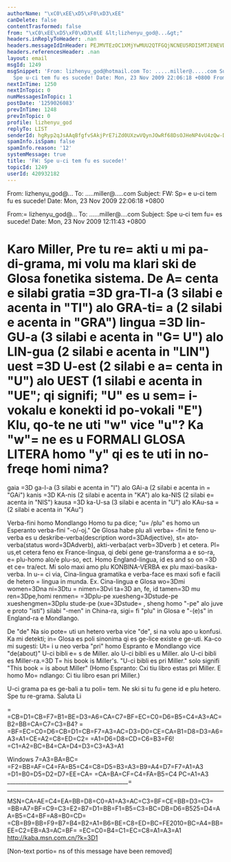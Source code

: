 ```yaml
---
authorName: "\xC0\xEE\xD5\xF0\xD3\xEE"
canDelete: false
contentTrasformed: false
from: "\xC0\xEE\xD5\xF0\xD3\xEE &lt;lizhenyu_god@...&gt;"
headers.inReplyToHeader: .nan
headers.messageIdInHeader: PEJMVTEzOC1XMjYwMUU2QTFGQjNCNEU5RDI5MTJENEVDOUQwQHBoeC5nYmw+
headers.referencesHeader: .nan
layout: email
msgId: 1249
msgSnippet: 'From: lizhenyu_god@hotmail.com To: .....miller@.....com Subject: FW:
  Spe u-ci tem fu es sucede! Date: Mon, 23 Nov 2009 22:06:18 +0800 From:'
nextInTime: 1250
nextInTopic: 0
numMessagesInTopic: 1
postDate: '1259026083'
prevInTime: 1248
prevInTopic: 0
profile: lizhenyu_god
replyTo: LIST
senderId: hgRyp2qJsAAqBfgfvSAkjPrE7iZd0UXzwVQynJOwRf68DsOJHeNP4vU4zQw-DAl36OQPVgkbTlXyDPPd9D3IsLD4Oz3XKZXdROsF0bVj
spamInfo.isSpam: false
spamInfo.reason: '12'
systemMessage: true
title: 'FW: Spe u-ci tem fu es sucede!'
topicId: 1249
userId: 420932182
---
```






From: lizhenyu_god@...
To: .....miller@.....com
Subject: FW: Sp=
e u-ci tem fu es sucede!
Date: Mon, 23 Nov 2009 22:06:18 +0800







From:=
 lizhenyu_god@...
To: ......miller@....com
Subject: Spe u-ci tem fu=
 es sucede!
Date: Mon, 23 Nov 2009 12:11:43 +0800



Karo Miller,
Pre tu re=
akti u mi pa-di-grama, mi volu ma klari ski de Glosa fonetika sistema.
De A=
centa e silabi
gratia =3D gra-TI-a (3 silabi e acenta in "TI")  alo  GRA-ti=
a (2 silabi e acenta in "GRA")
lingua =3D lin-GU-a (3 silabi e acenta in "G=
U")  alo  LIN-gua (2 silabi e acenta in "LIN")
uest =3D U-est (2 silabi e a=
centa in "U") alo UEST (1 silabi e acenta in "UE"; qi signifi; "U" es u sem=
i-vokalu e konekti id po-vokali "E") Klu, qo-te ne uti "w" vice "u"? Ka "w"=
 ne es u FORMALI GLOSA LITERA homo "y" qi es te uti in no-freqe homi nima?
=
gaia =3D ga-I-a (3 silabi e acenta in "I") alo GAi-a (2 silabi e acenta in =
"GAi")
kanis =3D KA-nis (2 silabi e acenta in "KA")  alo ka-NIS (2 silabi e=
 acenta in "NIS")
kausa =3D ka-U-sa (3 silabi e acenta in "U")  alo KAu-sa =
(2 silabi e acenta in "KAu")

Verba-fini homo Mondlango
Homo tu pa dice; "u=
/plu" es homo un Esperanto verba-fini "-o/-oj." Qe Glosa habe plu ali verba=
-fini te feno u-verba es u deskribe-verba(description word=3DAdjective), st=
ato-verba(status word=3DAdverb), akti-verba(act verb=3Dverb ) et cetera.
Pl=
us,et cetera feno ex France-lingua, qi debi gene ge-transforma a e so-ra, e=
 plu-homo alo/e plu-so, ect. Homo England-lingua, id es and so on =3D et ce=
tra/ect.
Mi solo maxi amo plu KONBINA-VERBA ex plu maxi-basika-verba. In u-=
ci via, Cina-lingua gramatika e verba-face es maxi sofi e facili de hetero =
lingua in munda.
Ex.  Cina-lingua e Glosa
wo=3Dmi       women=3Dna
ni=3Dtu =
        nimen=3Dvi
ta=3D an, fe, id   tamen=3D mu
ren=3Dpe,homi     renmen=
=3Dplu-pe
xuesheng=3Dstude-pe  xueshengmen=3Dplu stude-pe      (xue=3Dstude=
, sheng homo "-pe" alo juve e proto "isti")
silabi "-men" in China-ra, sigi=
fi "plu" in Glosa e "-(e)s" in England-ra e Mondlango.

De "de"
Na sio pote=
 uti un hetero verba vice "de", si na volu apo u konfusi. Ka mi detekti; in=
 Glosa es poli sinonima qi es ge-lice existe e ge-uti. Ka-co mi sugesti:
Ut=
i u neo verba "pri" homo Espranto e Mondlango vice "de(about)"
U-ci bibli e=
s de Miller.  alo U-ci bibli es u Miller. alo U-ci bibli es Miller-ra.=3D T=
his book is Miller's.
"U-ci bibli es pri Miller." solo signifi  "This book =
is about Miller" (Homo Espranto: Cxi tiu libro estas pri Miller.  E homo Mo=
ndlango: Ci tiu libro esan pri Miller.)

U-ci grama pa es ge-bali a tu poli=
 tem. Ne ski si tu fu gene id e plu hetero.
Spe tu re-grama.
Saluta
Li


=
=CB=D1=CB=F7=B1=BE=D3=A6=CA=C7=BF=EC=C0=D6=B5=C4=A3=AC=B2=BB=CA=C7=C3=B4? =
=BF=EC=C0=D6=CB=D1=CB=F7=A3=AC=D3=D0=CE=CA=B1=D8=D3=A6=A3=A1=CE=A2=C8=ED=C2=
=A1=D6=D8=CD=C6=B3=F6! =C1=A2=BC=B4=CA=D4=D3=C3=A3=A1


Windows 7=A3=BA=BC=
=F2=BB=AF=C4=FA=B5=C4=C8=D5=B3=A3=B9=A4=D7=F7=A1=A3 =D1=B0=D5=D2=D7=EE=CA=
=CA=BA=CF=C4=FA=B5=C4 PC=A1=A3
____________________________________________=
_____________________
MSN=CA=AE=C4=EA=BB=D8=C0=A1=A3=AC=C3=BF=CE=BB=D3=C3=
=BB=A7=BF=C9=C3=E2=B7=D1=BB=F1=B5=C3=BC=DB=D6=B525=D4=AA=B5=C4=BF=A8=B0=CD=
=CB=B9=BB=F9=B7=B4=B2=A1=B6=BE=C8=ED=BC=FE2010=BC=A4=BB=EE=C2=EB=A3=AC=BF=
=EC=C0=B4=C1=EC=C8=A1=A3=A1
http://kaba.msn.com.cn/?k=3D1

[Non-text portio=
ns of this message have been removed]


